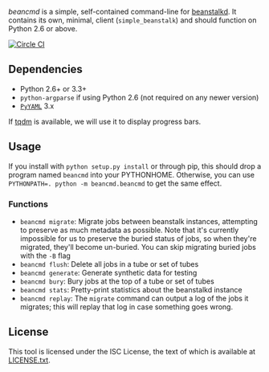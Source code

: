 *beancmd* is a simple, self-contained command-line for [beanstalkd](http://kr.github.io/beanstalkd/). It contains its own, minimal, client (`simple_beanstalk`) and should function on Python 2.6 or above.

[![Circle CI](https://circleci.com/gh/EasyPost/beancmd.svg?style=svg&circle-token=2f6ae769a7e6d9c16a6724ff29abb4488421feec)](https://circleci.com/gh/EasyPost/beancmd)

## Dependencies

 - Python 2.6+ or 3.3+
 - `python-argparse` if using Python 2.6 (not required on any newer version)
 - [`PyYAML`](http://pyyaml.org/) 3.x

If [tqdm](https://github.com/tqdm/tqdm) is available, we will use it to display progress bars.

## Usage

If you install with `python setup.py install` or through pip, this should drop a program named `beancmd` into your PYTHONHOME. Otherwise, you can use `PYTHONPATH=. python -m beancmd.beancmd` to get the same effect.

### Functions

 * `beancmd migrate`: Migrate jobs between beanstalk instances, attempting to preserve as much metadata as possible. Note that it's currently impossible for us to preserve the buried status of jobs, so when they're migrated, they'll become un-buried. You can skip migrating buried jobs with the `-B` flag
 * `beancmd flush`: Delete all jobs in a tube or set of tubes
 * `beancmd generate`: Generate synthetic data for testing
 * `beancmd bury`: Bury jobs at the top of a tube or set of tubes
 * `beancmd stats`: Pretty-print statistics about the beanstalkd instance
 * `beancmd replay`: The `migrate` command can output a log of the jobs it migrates; this will replay that log in case something goes wrong.


## License
This tool is licensed under the ISC License, the text of which is available at [LICENSE.txt](LICENSE.txt).
